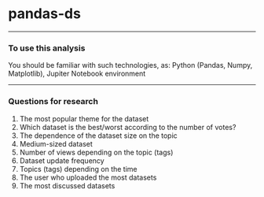 # pandas-ds
---
### To use this analysis

You should be familiar with such technologies, as: Python (Pandas, Numpy, Matplotlib), Jupiter Notebook environment

---
### Questions for research

1. The most popular theme for the dataset
2. Which dataset is the best/worst according to the number of votes?
3. The dependence of the dataset size on the topic
4. Medium-sized dataset
5. Number of views depending on the topic (tags)
6. Dataset update frequency 
7. Topics (tags) depending on the time
8. The user who uploaded the most datasets
9. The most discussed datasets
